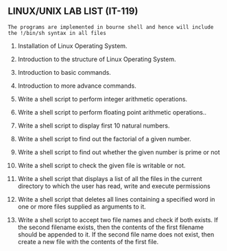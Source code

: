 ## LINUX/UNIX LAB LIST (IT-119)

```
The programs are implemented in bourne shell and hence will include the !/bin/sh syntax in all files

```

1. Installation of Linux Operating System.
2. Introduction to the structure of Linux Operating System.
3. Introduction to basic commands.
4. Introduction to more advance commands.
5. Write a shell script to perform integer arithmetic operations.
6. Write a shell script to perform floating point arithmetic operations..
7. Write a shell script to display first 10 natural numbers.
8. Write a shell script to find out the factorial of a given number.
9. Write a shell script to find out whether the given number is prime or not
10. Write a shell script to check the given file is writable or not.
11. Write a shell script that displays a list of all the files in the current directory to
which the user has read, write and execute permissions

12. Write a shell script that deletes all lines containing a specified word in one or
more files supplied as arguments to it.

13. Write a shell script to accept two file names and check if both exists. If the
second filename exists, then the contents of the first filename should be appended
to it. If the second file name does not exist, then create a new file with the contents
of the first file.